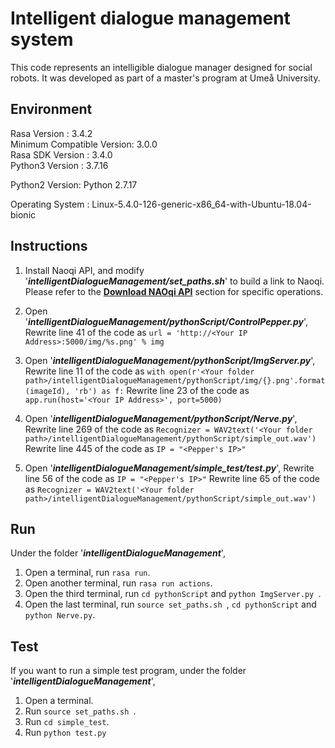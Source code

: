 # Intelligent dialogue management system

This code represents an intelligible dialogue manager designed for social robots. It was developed as part of a master's program at Umeå University.

## Environment

Rasa Version      :         3.4.2  
Minimum Compatible Version: 3.0.0  
Rasa SDK Version  :         3.4.0  
Python3 Version    :         3.7.16  

Python2 Version:             Python 2.7.17  

Operating System  :         Linux-5.4.0-126-generic-x86_64-with-Ubuntu-18.04-bionic  


## Instructions

1. Install Naoqi API, and modify '***intelligentDialogueManagement/set_paths.sh***' to build a link to Naoqi. Please refer to the [**Download NAOqi API**](https://github.com/frietz58/WoZ4U) section for specific operations.
2. Open '***intelligentDialogueManagement/pythonScript/ControlPepper.py***',
   Rewrite line 41 of the code as `url = 'http://<Your IP Address>:5000/img/%s.png' % img`
3. Open '***intelligentDialogueManagement/pythonScript/ImgServer.py***',
   Rewrite line 11 of the code as `with open(r'<Your folder path>/intelligentDialogueManagement/pythonScript/img/{}.png'.format(imageId), 'rb') as f:`
   Rewrite line 23 of the code as `app.run(host='<Your IP Address>', port=5000)`
4. Open '***intelligentDialogueManagement/pythonScript/Nerve.py***',
   Rewrite line 269 of the code as `Recognizer = WAV2text('<Your folder path>/intelligentDialogueManagement/pythonScript/simple_out.wav')`
   Rewrite line 445 of the code as `IP = "<Pepper's IP>"`

5. Open '***intelligentDialogueManagement/simple_test/test.py***',
   Rewrite line 56 of the code as `IP = "<Pepper's IP>"`
   Rewrite line 65 of the code as `Recognizer = WAV2text('<Your folder path>/intelligentDialogueManagement/pythonScript/simple_out.wav')`

## Run

Under the folder '***intelligentDialogueManagement***',

1. Open a terminal, run `rasa run`.
2. Open another terminal, run `rasa run actions`.
3. Open the third terminal, 
   run `cd pythonScript` and `python ImgServer.py `.
4. Open the last terminal,
   run `source set_paths.sh `, `cd pythonScript` and `python Nerve.py`.

## Test

If you want to run a simple test program, under the folder '***intelligentDialogueManagement***',

1. Open a terminal.
2. Run `source set_paths.sh `.
3. Run `cd simple_test`.
4. Run `python test.py`
